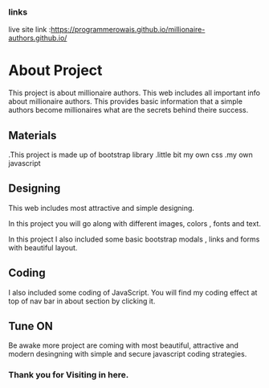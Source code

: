 ### links
live site link :https://programmerowais.github.io/millionaire-authors.github.io/


# About Project

This project is about millionaire authors. This web includes all important info
about millionaire authors. This provides basic information that a simple authors 
become millionaires what are the secrets behind theire success.


## Materials
.This project is made up of bootstrap library 
.little bit my own css
.my own javascript



## Designing

This web includes most attractive and simple designing.

In this project you will go along with different images,
colors , fonts and text.

In this project I also included some basic bootstrap 
modals , links and forms with beautiful layout.

## Coding

I also included some coding of JavaScript.
You will find my coding effect at top of nav bar in about section
by clicking it.


## Tune ON

Be awake more project are coming with most 
beautiful, attractive  and modern desingning
with simple and secure javascript coding strategies.

### Thank you for Visiting in here.
